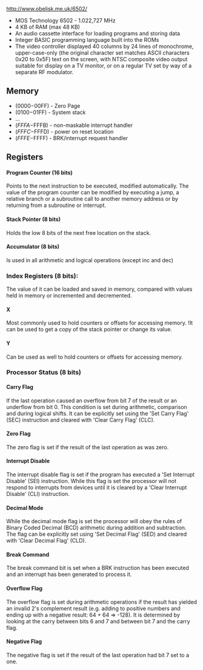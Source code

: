 http://www.obelisk.me.uk/6502/

* MOS Technology 6502 - 1.022,727 MHz
* 4 KB of RAM (max 48 KB)
* An audio cassette interface for loading programs and storing data
* Integer BASIC programming language built into the ROMs
* The video controller displayed 40 columns by 24 lines of monochrome, upper-case-only (the original character set matches ASCII characters 0x20 to 0x5F) text on the screen, with NTSC composite video output suitable for display on a TV monitor, or on a regular TV set by way of a separate RF modulator.


## Memory

* ($0000-$00FF) - Zero Page
* ($0100-$01FF) - System stack
* ...
* ($FFFA-$FFFB) - non-maskable interrupt handler
* ($FFFC-$FFFD) - power on reset location
* ($FFFE-$FFFF) - BRK/interrupt request handler

## Registers

#### Program Counter (16 bits)
Points to the next instruction to be executed, modified automatically. The value of the program counter can be modified by executing a jump, a relative branch or a subroutine call to another memory address or by returning from a subroutine or interrupt.

#### Stack Pointer (8 bits)
Holds the low 8 bits of the next free location on the stack.

#### Accumulator (8 bits)
Is used in all arithmetic and logical operations (except inc and dec)

### Index Registers (8 bits):
The value of it can be loaded and saved in memory, compared with values held in memory or incremented and decremented.

#### X
Most commonly used to hold counters or offsets for accessing memory.
!It can be used to get a copy of the stack pointer or change its value.

#### Y
Can be used as well to hold counters or offsets for accessing memory.

### Processor Status (8 bits)
####  Carry Flag
If the last operation caused an overflow from bit 7 of the result or an underflow from bit 0.
This condition is set during arithmetic, comparison and during logical shifts.
It can be explicitly set using the 'Set Carry Flag' (SEC) instruction and cleared with 'Clear Carry Flag' (CLC).

#### Zero Flag
The zero flag is set if the result of the last operation as was zero.

#### Interrupt Disable
The interrupt disable flag is set if the program has executed a 'Set Interrupt Disable' (SEI) instruction.
While this flag is set the processor will not respond to interrupts from devices until it is cleared by a 'Clear Interrupt Disable' (CLI) instruction.

#### Decimal Mode
While the decimal mode flag is set the processor will obey the rules of Binary Coded Decimal (BCD) arithmetic during addition and subtraction.
The flag can be explicitly set using 'Set Decimal Flag' (SED) and cleared with 'Clear Decimal Flag' (CLD).

#### Break Command
The break command bit is set when a BRK instruction has been executed and an interrupt has been generated to process it.

#### Overflow Flag
The overflow flag is set during arithmetic operations if the result has yielded an invalid 2's complement result (e.g. adding to positive numbers and ending up with a negative result: 64 + 64 => -128). It is determined by looking at the carry between bits 6 and 7 and between bit 7 and the carry flag.

#### Negative Flag
The negative flag is set if the result of the last operation had bit 7 set to a one.
